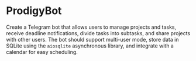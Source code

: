 # ProdigyBot
Create a Telegram bot that allows users to manage projects and tasks, receive deadline notifications, divide tasks into subtasks, and share projects with other users. The bot should support multi-user mode, store data in SQLite using the `aiosqlite` asynchronous library, and integrate with a calendar for easy scheduling.
